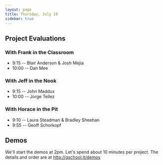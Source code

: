 ```yaml
---
layout: page
title: Thursday, July 18
sidebar: true
---
```


## Project Evaluations

### With Frank in the Classroom

* 9:15 -- Blair Anderson & Josh Mejia
* 10:00 -- Dan Mee

### With Jeff in the Nook

* 9:15 -- John Maddux
* 10:00 -- Jorge Tellez

### With Horace in the Pit

* 9:10 -- Laura Steadman & Bradley Sheehan
* 9:55 -- Geoff Schorkopf

## Demos

We'll start the demos at 2pm. Let's spend about 10 minutes per project. The details and order are at http://gschool.it/demos
